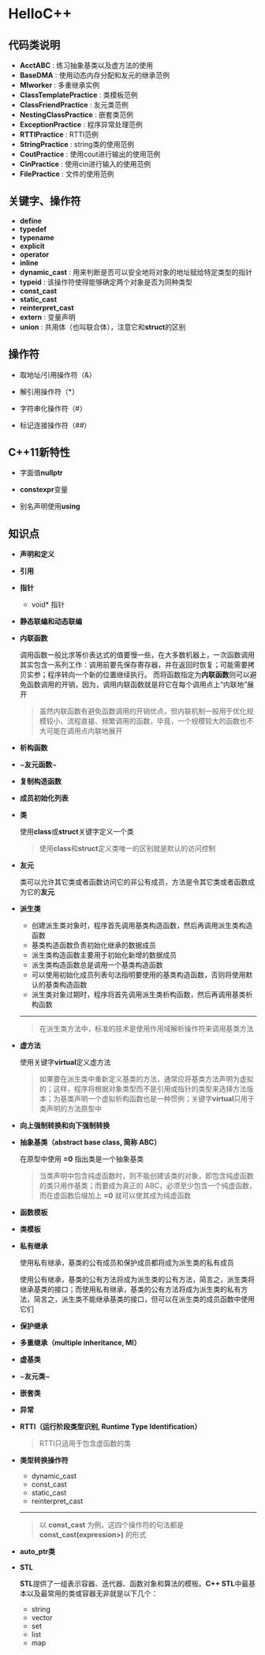 # HelloC++

## 代码类说明

- **AcctABC**				:	练习抽象基类以及虚方法的使用
- **BaseDMA**				:	使用动态内存分配和友元的继承范例
- **MIworker**				:	多重继承实例
- **ClassTemplatePractice**	:	类模板范例
- **ClassFriendPractice**	:	友元类范例
- **NestingClassPractice**	:	嵌套类范例
- **ExceptionPractice**		:	程序异常处理范例
- **RTTIPractice**			:	RTTI范例
- **StringPractice**		:	string类的使用范例
- **CoutPractice**			:	使用cout进行输出的使用范例
- **CinPractice**			:	使用cin进行输入的使用范例
- **FilePractice**			:	文件的使用范例

## 关键字、操作符

- **define**
- **typedef**
- **typename**
- **explicit**
- **operator**
- **inline**
- **dynamic_cast**	:	用来判断是否可以安全地将对象的地址赋给特定类型的指针
- **typeid**		:	该操作符使得能够确定两个对象是否为同种类型
- **const_cast**
- **static_cast**
- **reinterpret_cast**
- **extern**		:	变量声明
- **union**			:	共用体（也叫联合体），注意它和**struct**的区别

## 操作符

- 取地址/引用操作符（&）

- 解引用操作符（*）

- 字符串化操作符（#）

- 标记连接操作符（##）

## C++11新特性

- 字面值**nullptr**

- **constexpr**变量

- 别名声明使用**using**

## 知识点

- **声明和定义**

- **引用**

- **指针**

	- void* 指针

- **静态联编和动态联编**

- **内联函数**

	调用函数一般比求等价表达式的值要慢一些，在大多数机器上，一次函数调用其实包含一系列工作：调用前要先保存寄存器，并在返回时恢复；可能需要拷贝实参；程序转向一个新的位置继续执行。
	而将函数指定为**内联函数**则可以避免函数调用的开销，因为，调用内联函数就是将它在每个调用点上“内联地”展开
	
	> 虽然内联函数有避免函数调用的开销优点，但内联机制一般用于优化规模较小、流程直接、频繁调用的函数，毕竟，一个规模较大的函数也不大可能在调用点内联地展开

- **析构函数**

- ~**友元函数**~

- **复制构造函数**

- **成员初始化列表**

- **类**

	使用**class**或**struct**关键字定义一个类
	
	> 使用**class**和**struct**定义类唯一的区别就是默认的访问控制

- **友元**

	类可以允许其它类或者函数访问它的非公有成员，方法是令其它类或者函数成为它的**友元**

- **派生类**

	- 创建派生类对象时，程序首先调用基类构造函数，然后再调用派生类构造函数
	- 基类构造函数负责初始化继承的数据成员
	- 派生类构造函数主要用于初始化新增的数据成员
	- 派生类构造函数总是调用一个基类构造函数
	- 可以使用初始化成员列表句法指明要使用的基类构造函数，否则将使用默认的基类构造函数
	- 派生类对象过期时，程序将首先调用派生类析构函数，然后再调用基类析构函数
	
	---
	
	> 在派生类方法中，标准的技术是使用作用域解析操作符来调用基类方法

- **虚方法**

	使用关键字**virtual**定义虚方法

	> 如果要在派生类中重新定义基类的方法，通常应将基类方法声明为虚拟的；这样，程序将根据对象类型而不是引用或指针的类型来选择方法版本；为基类声明一个虚拟析构函数也是一种惯例；关键字**virtual**只用于类声明的方法原型中

- **向上强制转换和向下强制转换**

- **抽象基类（abstract base class, 简称 ABC）**

	在原型中使用 **=0** 指出类是一个抽象基类
	
	> 当类声明中包含纯虚函数时，则不能创建该类的对象，即包含纯虚函数的类只用作基类；而要成为真正的 ABC，必须至少包含一个纯虚函数，而在虚函数后缀加上 **=0** 就可以使其成为纯虚函数

- **函数模板**

- **类模板**

- **私有继承**

	使用私有继承，基类的公有成员和保护成员都将成为派生类的私有成员
	
	使用公有继承，基类的公有方法将成为派生类的公有方法，简言之，派生类将继承基类的接口；而使用私有继承，基类的公有方法将成为派生类的私有方法，简言之，派生类不能继承基类的接口，但可以在派生类的成员函数中使用它们

- **保护继承**

- **多重继承（multiple inheritance, MI）**

- **虚基类**

- ~**友元类**~

- **嵌套类**

- **异常**

- **RTTI（运行阶段类型识别, Runtime Type Identification）**

	> RTTI只适用于包含虚函数的类

- **类型转换操作符**

	- dynamic_cast
	- const_cast
	- static_cast
	- reinterpret_cast

	---

	> 以 **const_cast** 为例，这四个操作符的句法都是 **const_cast<type-name>(expression>)** 的形式

- **auto_ptr类**

- **STL**

	**STL**提供了一组表示容器、迭代器、函数对象和算法的模板。**C++ STL**中最基本以及最常用的类或容器无非就是以下几个：
	
	- string
	- vector
	- set
	- list
	- map